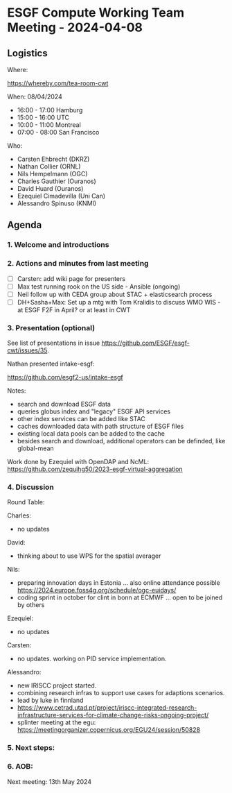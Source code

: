 # ESGF Compute Working Team Meeting - 2024-04-08


## Logistics

Where:

https://whereby.com/tea-room-cwt

When:  08/04/2024

* 16:00 - 17:00 Hamburg
* 15:00 - 16:00 UTC
* 10:00 - 11:00 Montreal
* 07:00 - 08:00 San Francisco

Who:

- Carsten Ehbrecht (DKRZ)
- Nathan Collier (ORNL)
- Nils Hempelmann (OGC)
- Charles Gauthier (Ouranos)
- David Huard (Ouranos)
- Ezequiel Cimadevilla (Uni Can)
- Alessandro Spinuso (KNMI)


## Agenda

### 1. Welcome and introductions

### 2. Actions and minutes from last meeting

- [ ] Carsten: add wiki page for presenters
- [ ] Max test running rook on the US side - Ansible (ongoing)
- [ ] Neil follow up with CEDA group about STAC + elasticsearch process
- [ ] DH+Sasha+Max: Set up a mtg with Tom Kralidis to discuss WMO WIS - at ESGF F2F in April? or at least in CWT

### 3. Presentation (optional)


See list of presentations in issue https://github.com/ESGF/esgf-cwt/issues/35.


Nathan presented intake-esgf:

https://github.com/esgf2-us/intake-esgf

Notes:
* search and download ESGF data
* queries globus index and "legacy" ESGF API services
* other index services can be added like STAC
* caches downloaded data with path structure of ESGF files
* existing local data pools can be added to the cache
* besides search and download, additional operators can be definded, like global-mean

Work done by Ezequiel with OpenDAP and NcML:
https://github.com/zequihg50/2023-esgf-virtual-aggregation

### 4. Discussion

Round Table:

Charles:
* no updates

David:
* thinking about to use WPS for the spatial averager

Nils:
* preparing innovation days in Estonia ... also online attendance possible
https://2024.europe.foss4g.org/schedule/ogc-euidays/
* coding sprint in october for clint in bonn at ECMWF ... open to be joined by others

Ezequiel:
* no updates

Carsten:
* no updates. working on PID service implementation.

Alessandro:
* new IRISCC project started. 
* combining research infras to support use cases for adaptions scenarios.
* lead by luke in finnland
* https://www.cetrad.utad.pt/project/iriscc-integrated-research-infrastructure-services-for-climate-change-risks-ongoing-project/
* splinter meeting at the egu:
https://meetingorganizer.copernicus.org/EGU24/session/50828



### 5. Next steps:



### 6. AOB:

Next meeting: 13th May 2024


